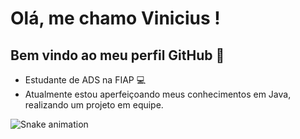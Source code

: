 # Olá, me chamo Vinicius ! 
## Bem vindo ao meu perfil GitHub 👋

- Estudante de ADS na FIAP :computer:
- Atualmente estou aperfeiçoando meus conhecimentos em Java, realizando um projeto em equipe.

![Snake animation](https://github.com/seu-usuário-aqui/vinicius-simoes-dev/blob/output/github-contribution-grid-snake.svg)
  


